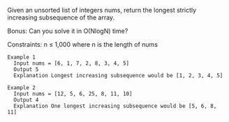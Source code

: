 Given an unsorted list of integers nums, return the longest strictly increasing subsequence of the array.

Bonus: Can you solve it in O(NlogN) time?

Constraints: n ≤ 1,000 where n is the length of nums

```
Example 1
  Input nums = [6, 1, 7, 2, 8, 3, 4, 5]
  Output 5
  Explanation Longest increasing subsequence would be [1, 2, 3, 4, 5]

Example 2
  Input nums = [12, 5, 6, 25, 8, 11, 10]
  Output 4
  Explanation One longest increasing subsequence would be [5, 6, 8, 11]
```